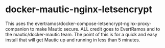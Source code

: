 # docker-mautic-nginx-letsencrypt
This uses the evertramos/docker-compose-letsencrypt-nginx-proxy-companion to make Mautic secure. ALL credit goes to EvertRamos and to the mautic/docker-mautic team. The point of this is for a quick and easy install that will get Mautic up and running in less than 5 minutes.
